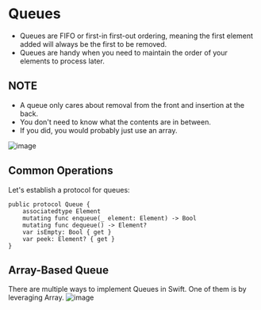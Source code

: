 # Queues

- Queues are FIFO or first-in first-out ordering, meaning the first element added will always be the first to be removed.
- Queues are handy when you need to maintain the order of your elements to process later.

## NOTE
- A queue only cares about removal from the front and insertion at the back.
- You don't need to know what the contents are in between.
- If you did, you would probably just use an array.

![image](https://user-images.githubusercontent.com/14030986/147385914-d738ab93-3346-46ed-9bfe-ff8e4b1ffa92.png)

## Common Operations
Let's establish a protocol for queues:

    public protocol Queue {
        associatedtype Element
        mutating func enqueue(_ element: Element) -> Bool
        mutating func dequeue() -> Element?
        var isEmpty: Bool { get }
        var peek: Element? { get }
    }

## Array-Based Queue
There are multiple ways to implement Queues in Swift. One of them is by leveraging Array. 
![image](https://user-images.githubusercontent.com/14030986/147387761-d88aa323-0479-4697-bfaa-42166852c579.png)

